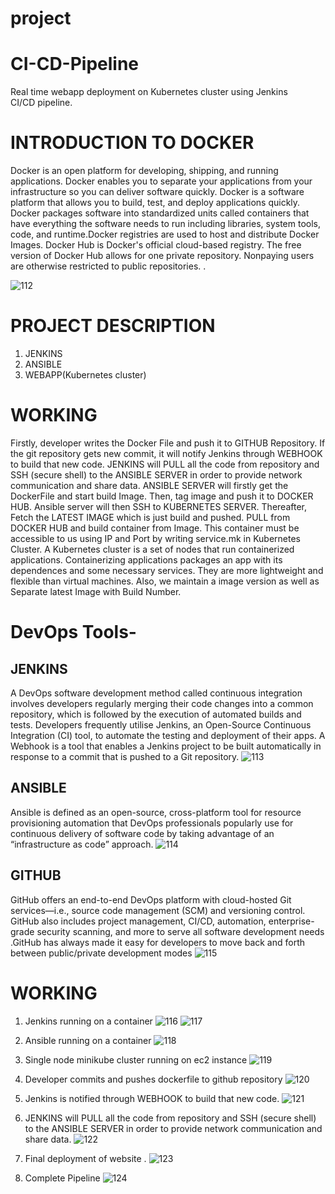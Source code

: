 # project
# CI-CD-Pipeline
Real time webapp deployment on Kubernetes cluster using Jenkins CI/CD pipeline.

# INTRODUCTION TO DOCKER
Docker is an open platform for developing, shipping, and running
applications. Docker enables you to separate your applications from your
infrastructure so you can deliver software quickly. Docker is a software
platform that allows you to build, test, and deploy applications quickly.
Docker packages software into standardized units called containers that
have everything the software needs to run including libraries, system tools,
code, and runtime.Docker registries are used to host and distribute Docker
Images. Docker Hub is Docker's official cloud-based registry. The free
version of Docker Hub allows for one private repository. Nonpaying
users are otherwise restricted to public repositories.
.

![112](https://user-images.githubusercontent.com/78873371/219970678-2ff8f90f-1ffa-4d8a-9739-4fa6df6f4945.jpg)

# PROJECT DESCRIPTION
1. JENKINS
2. ANSIBLE
3. WEBAPP(Kubernetes cluster)

# WORKING

Firstly, developer writes the Docker File and push it to GITHUB Repository.
If the git repository gets new commit, it will notify Jenkins through
WEBHOOK to build that new code.
JENKINS will PULL all the code from repository and SSH (secure shell) to
the ANSIBLE SERVER in order to provide network communication and
share data.
ANSIBLE SERVER will firstly get the DockerFile and start build Image.
Then, tag image and push it to DOCKER HUB.
Ansible server will then SSH to KUBERNETES SERVER.
Thereafter, Fetch the LATEST IMAGE which is just build and pushed. PULL
from DOCKER HUB and build container from Image.
This container must be accessible to us using IP and Port by writing
service.mk in Kubernetes Cluster.
A Kubernetes cluster is a set of nodes that run containerized
applications. Containerizing applications packages an app with its
dependences and some necessary services. They are more lightweight
and flexible than virtual machines.
Also, we maintain a image version as well as Separate latest Image with
Build Number.

# DevOps Tools- 
## JENKINS
A DevOps software development method called continuous integration
involves developers regularly merging their code changes into a common
repository, which is followed by the execution of automated builds and
tests. Developers frequently utilise Jenkins, an Open-Source Continuous
Integration (CI) tool, to automate the testing and deployment of their apps.
A Webhook is a tool that enables a Jenkins project to be built automatically
in response to a commit that is pushed to a Git repository.
![113](https://user-images.githubusercontent.com/78873371/219970711-b3514dc6-4a01-44ef-93f1-16c978fa0786.jpg)

## ANSIBLE
Ansible is defined as an open-source, cross-platform tool for resource
provisioning automation that DevOps professionals popularly use for
continuous delivery of software code by taking advantage of an
“infrastructure as code” approach.
![114](https://user-images.githubusercontent.com/78873371/219970728-e8abf54e-ec28-485a-9b41-57d9ad37ea33.jpg)

## GITHUB
GitHub offers an end-to-end DevOps platform with cloud-hosted Git
services—i.e., source code management (SCM) and versioning control.
GitHub also includes project management, CI/CD, automation,
enterprise-grade security scanning, and more to serve all software
development needs
.GitHub has always made it easy for developers to move back and forth
between public/private development modes
![115](https://user-images.githubusercontent.com/78873371/219970747-7581c086-ed6e-4449-a198-ebcf2f417e7d.jpg)

# WORKING
1. Jenkins running on a container
![116](https://user-images.githubusercontent.com/78873371/219970787-34bf33a8-eaca-4143-a254-e11ce1266ae4.jpg)
![117](https://user-images.githubusercontent.com/78873371/219970794-65a2dd20-a33b-495c-a98f-2fc0a7a9da09.jpg)

2. Ansible running on a container
![118](https://user-images.githubusercontent.com/78873371/219970802-9d091a84-0f48-4e15-9dc3-e42e6f5b510a.jpg)

3. Single node minikube cluster running on ec2 instance
![119](https://user-images.githubusercontent.com/78873371/219970907-39202046-968a-4597-951c-5afe6de74c3c.jpg)


4. Developer commits and pushes dockerfile to github repository
![120](https://user-images.githubusercontent.com/78873371/219970965-a878a5c3-d767-441f-9966-078df2688848.jpg)

5. Jenkins is notified through WEBHOOK to build that new code.
![121](https://user-images.githubusercontent.com/78873371/219970955-c10ce62a-6a2f-4442-b824-5bd9f6412ba1.jpg)

6. JENKINS will PULL all the code from repository and SSH (secure
shell) to the ANSIBLE SERVER in order to provide network
communication and share data.
![122](https://user-images.githubusercontent.com/78873371/219970981-3b3e1a85-5ab3-4bb4-9e33-f44653c84c81.jpg)

7. Final deployment of website .
![123](https://user-images.githubusercontent.com/78873371/219970984-019628d8-7db4-4e7f-8844-edf6274264c9.jpg)

8. Complete Pipeline
![124](https://user-images.githubusercontent.com/78873371/219970990-cc959a16-b4b2-4243-974e-608c9938df1e.jpg)

